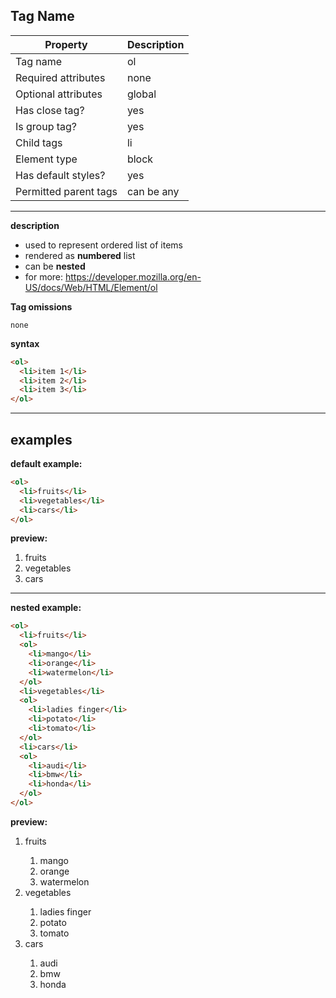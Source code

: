 ## Tag Name

| Property              | Description |
| --------------------- | ----------- |
| Tag name              | ol          |
| Required attributes   | none        |
| Optional attributes   | global      |
| Has close tag?        | yes         |
| Is group tag?         | yes         |
| Child tags            | li          |
| Element type          | block       |
| Has default styles?   | yes         |
| Permitted parent tags | can be any  |

---

**description**

- used to represent ordered list of items
- rendered as **numbered** list
- can be **nested**
- for more: https://developer.mozilla.org/en-US/docs/Web/HTML/Element/ol

**Tag omissions**

```
none
```

**syntax**

```html
<ol>
  <li>item 1</li>
  <li>item 2</li>
  <li>item 3</li>
</ol>
```

---

## examples

**default example:**

```html
<ol>
  <li>fruits</li>
  <li>vegetables</li>
  <li>cars</li>
</ol>
```

**preview:**

<ol>
  <li>fruits</li>
  <li>vegetables</li>
  <li>cars</li>
</ol>

---

**nested example:**

```html
<ol>
  <li>fruits</li>
  <ol>
    <li>mango</li>
    <li>orange</li>
    <li>watermelon</li>
  </ol>
  <li>vegetables</li>
  <ol>
    <li>ladies finger</li>
    <li>potato</li>
    <li>tomato</li>
  </ol>
  <li>cars</li>
  <ol>
    <li>audi</li>
    <li>bmw</li>
    <li>honda</li>
  </ol>
</ol>
```

**preview:**

<ol>
  <li>fruits</li>
  <ol>
    <li>mango</li>
    <li>orange</li>
    <li>watermelon</li>
  </ol>
  <li>vegetables</li>
  <ol>
    <li>ladies finger</li>
    <li>potato</li>
    <li>tomato</li>
  </ol>
  <li>cars</li>
  <ol>
    <li>audi</li>
    <li>bmw</li>
    <li>honda</li>
  </ol>
</ol>
